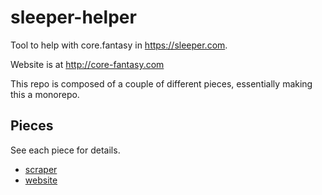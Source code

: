# sleeper-helper

Tool to help with core.fantasy in https://sleeper.com.

Website is at http://core-fantasy.com

This repo is composed of a couple of different pieces, essentially making this a monorepo.

## Pieces
See each piece for details.

* [scraper](scraper)
* [website](website)
